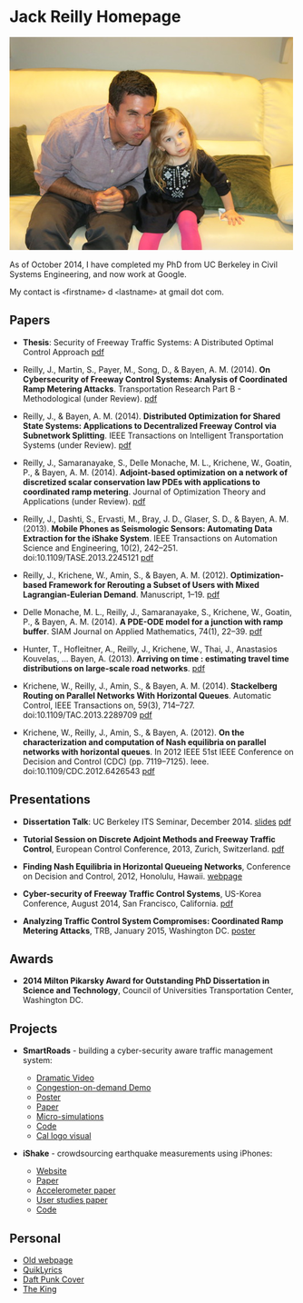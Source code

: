 # Jack Reilly Homepage

[![monkey](images/monkey-small.jpg)](images/monkey.jpg)

As of October 2014, I have completed my PhD from UC Berkeley in Civil Systems Engineering, and now work at Google.

My contact is `<`firstname`>` d `<`lastname`>` at gmail dot com.

## Papers

* **Thesis**: Security of Freeway Traffic Systems: A Distributed Optimal Control Approach [pdf](papers/thesis.pdf)

* Reilly, J., Martin, S., Payer, M., Song, D., & Bayen, A. M. (2014). **On Cybersecurity of Freeway Control Systems: Analysis of Coordinated Ramp Metering Attacks**. Transportation Research Part B - Methodological (under Review). [pdf](papers/security.pdf) 

* Reilly, J., & Bayen, A. M. (2014). **Distributed Optimization for Shared State Systems: Applications to Decentralized Freeway Control via Subnetwork Splitting**. IEEE Transactions on Intelligent Transportation Systems (under Review). [pdf](papers/distributed.pdf)

* Reilly, J., Samaranayake, S., Delle Monache, M. L., Krichene, W., Goatin, P., & Bayen, A. M. (2014). **Adjoint-based optimization on a network of discretized scalar conservation law PDEs with applications to coordinated ramp metering**. Journal of Optimization Theory and Applications (under Review). [pdf](papers/adjoint.pdf)

* Reilly, J., Dashti, S., Ervasti, M., Bray, J. D., Glaser, S. D., & Bayen, A. M. (2013). **Mobile Phones as Seismologic Sensors: Automating Data Extraction for the iShake System**. IEEE Transactions on Automation Science and Engineering, 10(2), 242–251. doi:10.1109/TASE.2013.2245121 [pdf](papers/ishake.pdf)

* Reilly, J., Krichene, W., Amin, S., & Bayen, A. M. (2012). **Optimization-based Framework for Rerouting a Subset of Users with Mixed Lagrangian-Eulerian Demand**. Manuscript, 1–19. [pdf](papers/reroutes.pdf)

* Delle Monache, M. L., Reilly, J., Samaranayake, S., Krichene, W., Goatin, P., & Bayen, A. M. (2014). **A PDE-ODE model for a junction with ramp buffer**. SIAM Journal on Applied Mathematics, 74(1), 22–39. [pdf](papers/pde-ode.pdf)

* Hunter, T., Hofleitner, A., Reilly, J., Krichene, W., Thai, J., Anastasios Kouvelas, … Bayen, A. (2013). **Arriving on time : estimating travel time distributions on large-scale road networks**. [pdf](papers/bestroute.pdf)

* Krichene, W., Reilly, J., Amin, S., & Bayen, A. M. (2014). **Stackelberg Routing on Parallel Networks With Horizontal Queues**. Automatic Control, IEEE Transactions on, 59(3), 714–727. doi:10.1109/TAC.2013.2289709 [pdf](papers/stackelberg.pdf)

* Krichene, W., Reilly, J., Amin, S., & Bayen, A. (2012). **On the characterization and computation of Nash equilibria on parallel networks with horizontal queues**. In 2012 IEEE 51st IEEE Conference on Decision and Control (CDC) (pp. 7119–7125). Ieee. doi:10.1109/CDC.2012.6426543 [pdf](papers/nash.pdf)

## Presentations

* **Dissertation Talk**: UC Berkeley ITS Seminar, December 2014. [slides](https://docs.google.com/presentation/d/1ky6zX8DNAF5IeCo5PADSDWS2WflNqaPcGDdnGhn7xRY/pub?start=false&loop=false&delayms=3000&slide=id.g53838a5ef_0606) [pdf](presentations/dissertation-2014.pdf)

* **Tutorial Session on Discrete Adjoint Methods and Freeway Traffic Control**, European Control Conference, 2013, Zurich, Switzerland. [pdf](presentations/ecc-2013.pdf)

* **Finding Nash Equilibria in Horizontal Queueing Networks**, Conference on Decision and Control, 2012, Honolulu, Hawaii. [webpage](presentations/cdc-2012/index.html)

* **Cyber-security of Freeway Traffic Control Systems**, US-Korea Conference, August 2014, San Francisco, California. [pdf](presentations/ukc-2014.pdf)

* **Analyzing Traffic Control System Compromises: Coordinated Ramp Metering Attacks**, TRB, January 2015, Washington DC. [poster](presentations/trb-2015.pdf)

## Awards

* **2014 Milton Pikarsky Award for Outstanding PhD Dissertation in Science and Technology**, Council of Universities Transportation Center, Washington DC.

## Projects

* **SmartRoads** - building a cyber-security aware traffic management system:
	* [Dramatic Video](https://www.youtube.com/watch?v=2B8zPl5Tdfs)
	* [Congestion-on-demand Demo](http://traffic.berkeley.edu/smartroads)
	* [Poster](projects/smart-america/poster.pdf)
	* [Paper](papers/security.pdf)
	* [Micro-simulations](https://www.youtube.com/watch?v=ofQlIO6GJVw)
	* [Code](https://github.com/jackdreilly/demo_rampmetering)
	* [Cal logo visual](https://www.youtube.com/watch?v=zPBFnORIL8s)

* **iShake** - crowdsourcing earthquake measurements using iPhones:
	* [Website](http://ishakeberkeley.appspot.com)
	* [Paper](papers/ishake.pdf)
	* [Accelerometer paper](http://www.earthquakespectra.org/doi/abs/10.1193/091711EQS229M)
	* [User studies paper](papers/ishake-user-studies.pdf)
	* [Code](https://github.com/jackdreilly/iShakeGCode)

## Personal

* [Old webpage](old-page/index.html)
* [QuikLyrics](http://quiklyrics.appspot.com)
* [Daft Punk Cover](https://www.youtube.com/watch?v=9t-WxbWQBgw)
* [The King](https://www.youtube.com/watch?v=Wb0Jmy-JYbA)